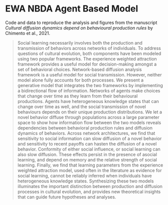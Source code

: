 # EWA NBDA Agent Based Model

Code and data to reproduce the analysis and figures from the manuscript *Cultural diffusion dynamics depend on behavioural production rules* by Chimento et al., 2021.

> Social learning necessarily involves both the production and transmission of behaviors across networks of individuals. To address questions of cultural evolution, both components have been modeled using two popular frameworks. The experience weighted attraction framework provides a useful model for decision-making amongst a set of behavioral choices. Network-based diffusion analysis framework is a useful model for social transmission. However, neither model alone fully accounts for both processes. We present a generative model that integrates the two frameworks by implementing a bidirectional flow of information. Networks of agents make choices that change over time as they learn from their behavioural productions. Agents have heterogeneous knowledge states that can change over time as well, and the social transmission of novel behaviours depends on their unique production distributions. We let a novel behavior diffuse through populations across a large parameter space to show how information flow between the two models reveals dependencies between behavioral production rules and diffusion dynamics of behaviors. Across network architectures, we find that sensitivity to social information can slow diffusion of a novel behavior and sensitivity to recent payoffs can hasten the diffusion of a novel behavior. Conformity of either social influence, or social learning can also slow diffusion. These effects persist in the presence of asocial learning, and depend on memory and the relative strength of social learning. Finally, we find that learning parameters from the experience weighted attraction model, used often in the literature as evidence for social learning, cannot be reliably inferred when individuals have heterogeneous knowledge states. Synthesizing these two models illuminates the important distinction between production and diffusion processes in cultural evolution, and provides new theoretical insights that can guide future hypotheses and analyses.
